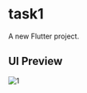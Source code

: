 # task1

A new Flutter project.

## UI Preview

![1](https://user-images.githubusercontent.com/101607098/158364497-20d18b70-ca31-42c9-9c5d-e09506a7cb40.jpg)
